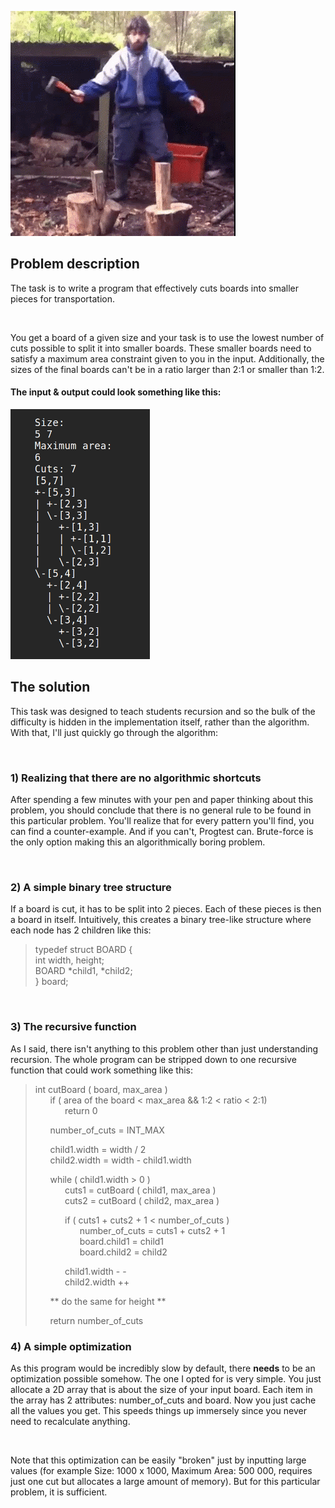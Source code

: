 ![Get your axes out](https://raw.githubusercontent.com/JaroslavUrbann/blog/master/assets/images/chopping_wood.gif)
## Problem description
The task is to write a program that effectively cuts boards into smaller pieces for transportation.
<p>&nbsp;</p>

You get a board of a given size and your task is to use the lowest number of cuts possible to split it into smaller boards. These smaller boards need to satisfy a maximum area constraint given to you in the input. Additionally, the sizes of the final boards can't be in a ratio larger than 2:1 or smaller than 1:2.

#### The input & output could look something like this:
<img src="https://raw.githubusercontent.com/JaroslavUrbann/blog/master/assets/images/Selection_029.png" alt="An example input" height="400"/>
 

## The solution

This task was designed to teach students recursion and so the bulk of the difficulty is hidden in the implementation itself, rather than the algorithm. With that, I'll just quickly go through the algorithm:
<p>&nbsp;</p>

### 1) Realizing that there are no algorithmic shortcuts
After spending a few minutes with your pen and paper thinking about this problem, you should conclude that there is no general rule to be found in this particular problem. You'll realize that for every pattern you'll find, you can find a counter-example. And if you can't, Progtest can.
Brute-force is the only option making this an algorithmically boring problem.
<p>&nbsp;</p>

### 2) A simple binary tree structure
If a board is cut, it has to be split into 2 pieces. Each of these pieces is then a board in itself. Intuitively, this creates a binary tree-like structure where each node has 2 children like this:
>typedef struct BOARD {  
>int width, height;  
>BOARD *child1, *child2;  
>} board;  
<p>&nbsp;</p>

### 3) The recursive function
As I said, there isn't anything to this problem other than just understanding recursion. The whole program can be stripped down to one recursive function that could work something like this:


>int cutBoard ( board, max_area )  
>&nbsp;&nbsp;&nbsp;&nbsp;&nbsp;&nbsp;if ( area of the board < max_area && 1:2 < ratio < 2:1)  
>&nbsp;&nbsp;&nbsp;&nbsp;&nbsp;&nbsp;&nbsp;&nbsp;&nbsp;&nbsp;&nbsp;&nbsp;return 0  
>  
>&nbsp;&nbsp;&nbsp;&nbsp;&nbsp;&nbsp;number_of_cuts = INT_MAX  
>  
>  
>&nbsp;&nbsp;&nbsp;&nbsp;&nbsp;&nbsp;child1.width = width / 2  
>&nbsp;&nbsp;&nbsp;&nbsp;&nbsp;&nbsp;child2.width = width - child1.width  
>  
>&nbsp;&nbsp;&nbsp;&nbsp;&nbsp;&nbsp;while ( child1.width > 0 )  
>&nbsp;&nbsp;&nbsp;&nbsp;&nbsp;&nbsp;&nbsp;&nbsp;&nbsp;&nbsp;&nbsp;&nbsp;cuts1 = cutBoard ( child1, max_area )  
>&nbsp;&nbsp;&nbsp;&nbsp;&nbsp;&nbsp;&nbsp;&nbsp;&nbsp;&nbsp;&nbsp;&nbsp;cuts2 = cutBoard ( child2, max_area )  
>  
>&nbsp;&nbsp;&nbsp;&nbsp;&nbsp;&nbsp;&nbsp;&nbsp;&nbsp;&nbsp;&nbsp;&nbsp;if ( cuts1 + cuts2 + 1 < number_of_cuts )  
>&nbsp;&nbsp;&nbsp;&nbsp;&nbsp;&nbsp;&nbsp;&nbsp;&nbsp;&nbsp;&nbsp;&nbsp;&nbsp;&nbsp;&nbsp;&nbsp;&nbsp;&nbsp;number_of_cuts = cuts1 + cuts2 + 1  
>&nbsp;&nbsp;&nbsp;&nbsp;&nbsp;&nbsp;&nbsp;&nbsp;&nbsp;&nbsp;&nbsp;&nbsp;&nbsp;&nbsp;&nbsp;&nbsp;&nbsp;&nbsp;board.child1 = child1  
>&nbsp;&nbsp;&nbsp;&nbsp;&nbsp;&nbsp;&nbsp;&nbsp;&nbsp;&nbsp;&nbsp;&nbsp;&nbsp;&nbsp;&nbsp;&nbsp;&nbsp;&nbsp;board.child2 = child2  
>  
>&nbsp;&nbsp;&nbsp;&nbsp;&nbsp;&nbsp;&nbsp;&nbsp;&nbsp;&nbsp;&nbsp;&nbsp;child1.width - -   
>&nbsp;&nbsp;&nbsp;&nbsp;&nbsp;&nbsp;&nbsp;&nbsp;&nbsp;&nbsp;&nbsp;&nbsp;child2.width ++  
>  
>&nbsp;&nbsp;&nbsp;&nbsp;&nbsp;&nbsp;** do the same for height **  
>  
>&nbsp;&nbsp;&nbsp;&nbsp;&nbsp;&nbsp;return number_of_cuts  


### 4) A simple optimization
As this program would be incredibly slow by default, there **needs** to be an optimization possible somehow.
The one I opted for is very simple. You just allocate a 2D array that is about the size of your input board. Each item in the array has 2 attributes: number_of_cuts and board.
Now you just cache all the values you get. This speeds things up immersely since you never need to recalculate anything.
<p>&nbsp;</p>
Note that this optimization can be easily "broken" just by inputting large values (for example Size: 1000 x 1000, Maximum Area: 500 000, requires just one cut but allocates a large amount of memory). But for this particular problem, it is sufficient.
